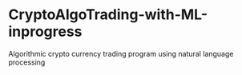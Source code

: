# CryptoAlgoTrading-with-ML-inprogress
Algorithmic crypto currency trading program using natural language processing
